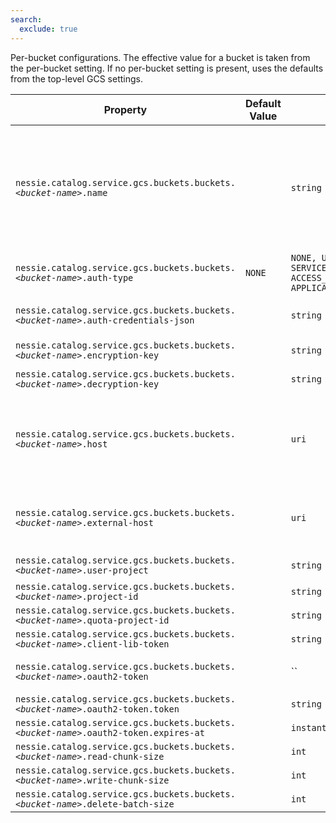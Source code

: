 ```yaml
---
search:
  exclude: true
---
```

<!--start-->

Per-bucket configurations. The effective value for a bucket is taken from the per-bucket  setting. If no per-bucket setting is present, uses the defaults from the top-level GCS  settings.

| Property | Default Value | Type | Description |
|----------|---------------|------|-------------|
| `nessie.catalog.service.gcs.buckets.buckets.`_`<bucket-name>`_`.name` |  | `string` | The name of the bucket. If unset, the name of the bucket will be extracted from the  configuration option, e.g. if `nessie.catalog.service.gcs.bucket1.name=my-bucket` is set,  the bucket name will be `my-bucket`; otherwise, it will be `bucket1`.   <br><br>This should only be defined if the bucket name contains non-alphanumeric characters, such as  dots or dashes.  |
| `nessie.catalog.service.gcs.buckets.buckets.`_`<bucket-name>`_`.auth-type` | `NONE` | `NONE, USER, SERVICE_ACCOUNT, ACCESS_TOKEN, APPLICATION_DEFAULT` | The authentication type to use. If not set, the default is `NONE`. |
| `nessie.catalog.service.gcs.buckets.buckets.`_`<bucket-name>`_`.auth-credentials-json` |  | `string` | Auth-credentials-JSON, this value is the name of the credential to use, the actual credential  is defined via secrets.   |
| `nessie.catalog.service.gcs.buckets.buckets.`_`<bucket-name>`_`.encryption-key` |  | `string` | Customer-supplied AES256 key for blob encryption when writing.  |
| `nessie.catalog.service.gcs.buckets.buckets.`_`<bucket-name>`_`.decryption-key` |  | `string` | Customer-supplied AES256 key for blob decryption when reading.  |
| `nessie.catalog.service.gcs.buckets.buckets.`_`<bucket-name>`_`.host` |  | `uri` | The default endpoint override to use. The endpoint is almost always used for testing purposes.   <br><br>If the endpoint URIs for the Nessie server and clients differ, this one defines the endpoint  used for the Nessie server.  |
| `nessie.catalog.service.gcs.buckets.buckets.`_`<bucket-name>`_`.external-host` |  | `uri` | When using a specific endpoint, see `host`, and the endpoint URIs for the Nessie server  differ, you can specify the URI passed down to clients using this setting.  Otherwise, clients  will receive the value from the `host` setting.  |
| `nessie.catalog.service.gcs.buckets.buckets.`_`<bucket-name>`_`.user-project` |  | `string` | Optionally specify the user project (Google term).  |
| `nessie.catalog.service.gcs.buckets.buckets.`_`<bucket-name>`_`.project-id` |  | `string` | The Google project ID.  |
| `nessie.catalog.service.gcs.buckets.buckets.`_`<bucket-name>`_`.quota-project-id` |  | `string` | The Google quota project ID.  |
| `nessie.catalog.service.gcs.buckets.buckets.`_`<bucket-name>`_`.client-lib-token` |  | `string` | The Google client lib token.  |
| `nessie.catalog.service.gcs.buckets.buckets.`_`<bucket-name>`_`.oauth2-token` |  | `` | OAuth2 token, this value is the name of the credential to use, the actual credential is defined  via secrets.   |
| `nessie.catalog.service.gcs.buckets.buckets.`_`<bucket-name>`_`.oauth2-token.token` |  | `string` |  |
| `nessie.catalog.service.gcs.buckets.buckets.`_`<bucket-name>`_`.oauth2-token.expires-at` |  | `instant` |  |
| `nessie.catalog.service.gcs.buckets.buckets.`_`<bucket-name>`_`.read-chunk-size` |  | `int` | The read chunk size in bytes.  |
| `nessie.catalog.service.gcs.buckets.buckets.`_`<bucket-name>`_`.write-chunk-size` |  | `int` | The write chunk size in bytes.  |
| `nessie.catalog.service.gcs.buckets.buckets.`_`<bucket-name>`_`.delete-batch-size` |  | `int` | The delete batch size.  |
